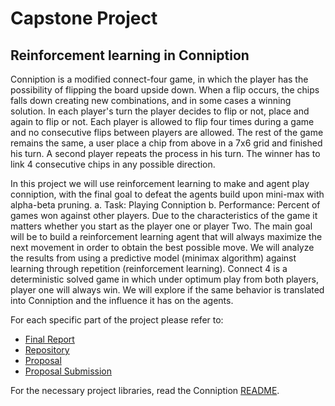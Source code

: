 # Capstone Project

## Reinforcement learning in Conniption

Conniption is a modified connect-four game, in which the player has the possibility of flipping the board upside down. When a flip occurs, the chips falls down creating new combinations, and in some cases a winning solution. In each player's turn the player decides to flip or not, place and again to flip or not. Each player is allowed to flip four times during a game and no consecutive flips between players are allowed. The rest of the game remains the same, a user place a chip from above in a 7x6 grid and finished his turn. A second player repeats the process in his turn. The winner has to link 4 consecutive chips in any possible direction.

In this project we will use reinforcement learning to make and agent play conniption, with the final goal to defeat the agents build upon mini-max with alpha-beta pruning.
a. Task:  Playing Conniption
b. Performance:  Percent of games won against other players. Due to the characteristics of the game it matters whether you start as the player one or player Two.
The main goal will be to build a reinforcement learning agent that will always maximize the next movement in order to obtain the best possible move. We will analyze the results from using a predictive model (minimax algorithm) against learning through repetition (reinforcement learning). Connect 4 is a deterministic solved game in which under optimum play from both players, player one will always win. We will explore if the same behavior is translated into Conniption and the influence it has on the agents.

For each specific part of the project please refer to:

 - [Final Report](CapstoneProject.pdf)
 - [Repository](/Conniption)
 - [Proposal](CapstoneProposal.pdf)
 - [Proposal Submission](https://review.udacity.com/#!/reviews/396992)

 For the necessary project libraries, read the Conniption [README](/Conniption/README.md).
